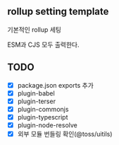 ## rollup setting template

기본적인 rollup 세팅

ESM과 CJS 모두 출력한다.

## TODO

- [x] package.json exports 추가
- [x] plugin-babel
- [x] plugin-terser
- [x] plugin-commonjs
- [x] plugin-typescript
- [x] plugin-node-resolve
- [x] 외부 모듈 번들링 확인(@toss/uitils)
